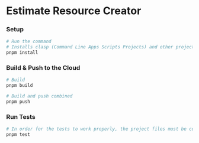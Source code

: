 # Estimate Resource Creator

### Setup
```bash
# Run the command
# Installs clasp (Command Line Apps Scripts Projects) and other project dependencies
pnpm install
```

### Build & Push to the Cloud
```bash
# Build 
pnpm build

# Build and push combined 
pnpm push
```

### Run Tests
```bash
# In order for the tests to work properly, the project files must be compiled from Typescript to Javascript. This is done with test script.
pnpm test

```

